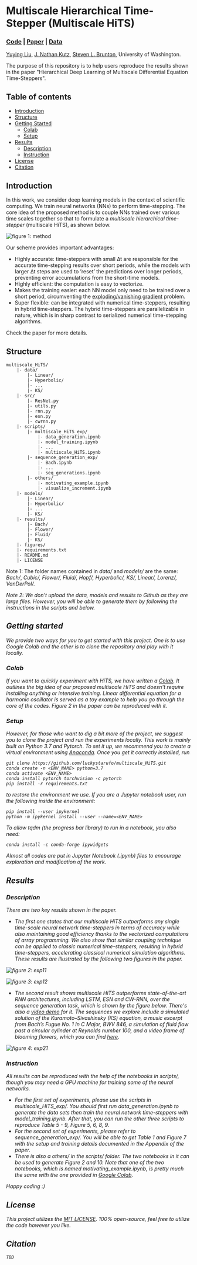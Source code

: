 # Multiscale Hierarchical Time-Stepper (Multiscale HiTS)

### [Code](https://colab.research.google.com/drive/1I6sX-yqP__Z3iX-ita-pXi96d-tnZT_S) | [Paper]() | [Data](https://www.dropbox.com/sh/hn47hecp22xpxt4/AADkXmbqZHg4yPRnBAUMFi9wa?dl=0)

[Yuying Liu](https://students.washington.edu/yliu814/wordpress/),
[J. Nathan Kutz](http://faculty.washington.edu/kutz/),
[Steven L. Brunton](https://www.eigensteve.com), University of Washington. <br>

The purpose of this repository is to help users reproduce the results shown in the paper "Hierarchical Deep Learning of Multiscale Differential Equation Time-Steppers".

## Table of contents
* [Introduction](#introduction)
* [Structure](#structure)
* [Getting Started](#getting-started)
    * [Colab](#colab)
    * [Setup](#setup)
* [Results](#results)
    * [Description](#description)
    * [Instruction](#instruction)
* [License](#license)
* [Citation](#citation)

## Introduction
In this work, we consider deep learning models in the context of scientific computing. 
We train neural networks (NNs) to perform time-stepping. The core idea of the proposed method is to 
couple NNs trained over various time scales together so that to formulate a 
<em>multiscale hierarchical time-stepper</em> (multiscale HiTS), as shown below.

![figure 1: method](./figures/Multiscale_forecast_diagram.jpeg?raw=true)

Our scheme provides important advantages:
* Highly accurate: time-steppers with small ∆t are responsible for the accurate time-stepping results over short periods, 
while the models with larger ∆t steps are used to ’reset’ the predictions over longer periods, preventing error accumulations 
from the short-time models.
* Highly efficient: the computation is easy to vectorize.
* Makes the training easier: each NN model only need to be trained over a short period, circumventing the 
[exploding/vanishing gradient](https://en.wikipedia.org/wiki/Vanishing_gradient_problem) problem.
* Super flexible: can be integrated with numerical time-steppers, resulting in hybrid time-steppers. The hybrid time-steppers
are parallelizable in nature, which is in sharp contrast to serialized numerical time-stepping algorithms.

Check the paper for more details.

## Structure
    multiscale_HiTS/
        |- data/
            |- Linear/
            |- Hyperbolic/
            |- ...
            |- KS/
        |- src/
            |- ResNet.py
            |- utils.py
            |- rnn.py
            |- esn.py
            |- cwrnn.py
        |- scripts/
            |- multiscale_HiTS_exp/
                |- data_generation.ipynb
                |- model_training.ipynb
                |- ...
                |- multiscale_HiTS.ipynb
            |- sequence_generation_exp/
                |- Bach.ipynb
                |- ...
                |- seq_generations.ipynb
            |- others/
                |- motivating_example.ipynb
                |- visualize_increment.ipynb
        |- models/
            |- Linear/
            |- Hyperbolic/
            |- ...
            |- KS/
        |- results/
            |- Bach/
            |- Flower/
            |- Fluid/
            |- KS/
        |- figures/
        |- requirements.txt
        |- README.md
        |- LICENSE

Note 1: The folder names contained in <em>data/</em> and <em>models/</em> are the same: 
<em>Bach/</em>, <em>Cubic/<em/>, <em>Flower/</em>, <em>Fluid/</em>, <em>Hopf/</em>, <em>Hyperbolic/</em>, <em>KS/</em>, 
<em>Linear/</em>, <em>Lorenz/</em>, <em>VanDerPol/</em>. 

Note 2: We don't upload the data, models and results to Github as they are large files. However, you will be able to 
generate them by following the instructions in the scripts and below.


## Getting started
We provide two ways for you to get started with this project. One is to use Google Colab and the other is to clone the 
repository and play with it locally.
### Colab
If you want to quickly experiment with HiTS, we have written a [Colab](https://colab.research.google.com/drive/1I6sX-yqP__Z3iX-ita-pXi96d-tnZT_S). 
It outlines the big idea of our proposed multiscale HiTS and doesn't require installing anything or intensive training. 
Linear differential equation for a harmonic oscillator is served as a toy example to help you go through the core of the codes.
Figure 2 in the paper can be reproduced with it.

### Setup
However, for those who want to dig a bit more of the project, we suggest you to clone the project and run the experiments locally.
This work is mainly built on Python 3.7 and Pytorch. To set it up, we recommend you to create a virtual environment 
using [Anaconda](https://docs.anaconda.com/anaconda/install/). Once you get it correctly installed, run
```
git clone https://github.com/luckystarufo/multiscale_HiTS.git
conda create -n <ENV_NAME> python=3.7
conda activate <ENV_NAME>
conda install pytorch torchvision -c pytorch
pip install -r requirements.txt
```
to restore the environment we use. If you are a Jupyter notebook user, run the following inside the environment:
```
pip install --user ipykernel
python -m ipykernel install --user --name=<ENV_NAME>
```
To allow tqdm (the progress bar library) to run in a notebook, you also need:
```
conda install -c conda-forge ipywidgets
```
Almost all codes are put in Jupyter Notebook (.ipynb) files to encourage exploration and modification of the work. 


## Results

### Description
There are two key results shown in the paper. 
* The first one states that our multiscale HiTS outperforms any single
time-scale neural network time-steppers in terms of accuracy while also maintaining good efficiency thanks to the
vectorized computations of array programming. We also show that similar coupling technique can be applied to classic 
numerical time-steppers, resulting in hybrid time-steppers, accelerating classical numerical simulation algorithms. 
These results are illustrated by the following two figures in the paper.

![figure 2: exp11](./figures/multiscale_forecast.jpeg?raw=true)

![figure 3: exp12](./figures/acc_vs_eff.jpeg?raw=true)

* The second result shows multiscale HiTS outperforms state-of-the-art RNN architectures, including LSTM, ESN and CW-RNN,
over the sequence generation task, which is shown by the figure below. There's also a [video demo](https://www.youtube.com/watch?v=2psX5efLhCE) 
for it. The sequences we explore include a simulated solution of the Kuramoto–Sivashinsky (KS) equation, 
a music excerpt from Bach’s Fugue No. 1 In C Major, BWV 846, a simulation of fluid flow past a circular cylinder at 
Reynolds number 100, and a video frame of blooming flowers, which you can find [here](https://www.dropbox.com/sh/hn47hecp22xpxt4/AADkXmbqZHg4yPRnBAUMFi9wa?dl=0).

![figure 4: exp21](./figures/benchmarks.jpeg?raw=true)

### Instruction
All results can be reproduced with the help of the notebooks in <em>scripts/</em>, though you may need a GPU machine for
training some of the neural networks. 
* For the first set of experiments, please use the scripts in <em>multiscale_HiTS_exp/</em>. You should first run 
<em>data_generation.ipynb</em> to generate the data sets then train the neural network time-steppers with <em>model_training.ipynb</em>.
After that, you can run the other three scripts to reproduce Table 5 - 9, Figure 5, 6, 8, 9.
* For the second set of experiments, please refer to <em>sequence_generation_exp/</em>. You will be able to get Table 1 
and Figure 7 with the setup and training details documented in the Appendix of the paper. 
* There is also a <em>others/</em> in the <em>scripts/</em> folder. The two notebooks in it can be used to generate Figure 2 
and 10. Note that one of the two notebooks, which is named <em>motivating_example.ipynb</em>, is pretty much the same with 
the one provided in [Google Colab](https://colab.research.google.com/drive/1I6sX-yqP__Z3iX-ita-pXi96d-tnZT_S).

Happy coding :)


## License
This project utilizes the [MIT LICENSE](LICENSE).
100% open-source, feel free to utilize the code however you like. 

## Citation
```
TBD
```










